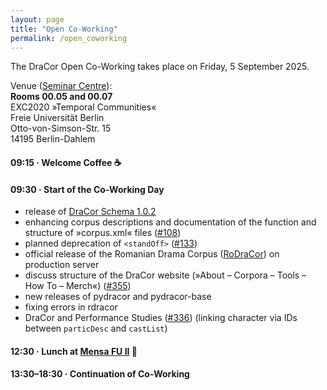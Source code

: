 ```yaml
---
layout: page
title: "Open Co-Working"
permalink: /open_coworking
---
```


The DraCor Open Co-Working takes place on Friday, 5 September 2025.

Venue ([Seminar Centre](venue)):\
**Rooms 00.05 and 00.07**\
EXC2020 »Temporal Communities«\
Freie Universität Berlin\
Otto-von-Simson-Str. 15\
14195 Berlin-Dahlem

#### 09:15 · Welcome Coffee ☕

#### 09:30 · Start of the Co-Working Day

* release of [DraCor Schema 1.0.2](https://github.com/dracor-org/dracor-schema/releases/tag/v1.0.2)
* enhancing corpus descriptions and documentation of the function and structure of »corpus.xml« files ([#108](https://github.com/dracor-org/dracor-schema/issues/108))
* planned deprecation of ```<standOff>``` ([#133](https://github.com/dracor-org/dracor-schema/issues/133))
* official release of the Romanian Drama Corpus ([RoDraCor](https://dracor.org/ro)) on production server
* discuss structure of the DraCor website (»About – Corpora – Tools – How To – Merch«) ([#355](https://github.com/dracor-org/dracor-frontend/discussions/355))
* new releases of pydracor and pydracor-base
* fixing errors in rdracor
* DraCor and Performance Studies ([#336](https://github.com/dracor-org/dracor-api/discussions/336)) (linking character via IDs between ```particDesc``` and ```castList```)

#### 12:30 · Lunch at [Mensa FU II](https://www.stw.berlin/mensen/einrichtungen/freie-universit%C3%A4t-berlin/mensa-fu-ii.html) 🥣

#### 13:30–18:30 · Continuation of Co-Working
